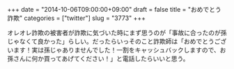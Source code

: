 +++
date = "2014-10-06T09:00:00+09:00"
draft = false
title = "おめでとう詐欺"
categories = ["twitter"]
slug = "3773"
+++

オレオレ詐欺の被害者が詐欺に気づいた時にまず思うのが「事故に合ったのが孫じゃなくて良かった」らしい。だったらいっそのこと詐欺師は「おめでとうございます！実は孫じゃありませんでした！一割をキャッシュバックしますので、お孫さんに何か買ってあげてください！」と電話したらいいと思う。
